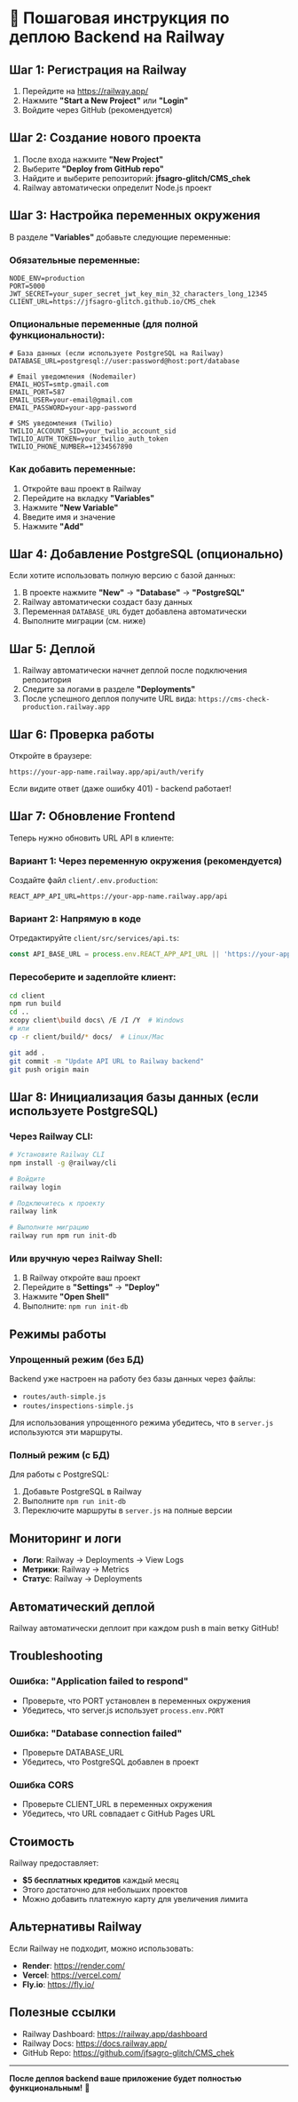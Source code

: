 # 🚀 Пошаговая инструкция по деплою Backend на Railway

## Шаг 1: Регистрация на Railway

1. Перейдите на https://railway.app/
2. Нажмите **"Start a New Project"** или **"Login"**
3. Войдите через GitHub (рекомендуется)

## Шаг 2: Создание нового проекта

1. После входа нажмите **"New Project"**
2. Выберите **"Deploy from GitHub repo"**
3. Найдите и выберите репозиторий: **jfsagro-glitch/CMS_chek**
4. Railway автоматически определит Node.js проект

## Шаг 3: Настройка переменных окружения

В разделе **"Variables"** добавьте следующие переменные:

### Обязательные переменные:

```
NODE_ENV=production
PORT=5000
JWT_SECRET=your_super_secret_jwt_key_min_32_characters_long_12345
CLIENT_URL=https://jfsagro-glitch.github.io/CMS_chek
```

### Опциональные переменные (для полной функциональности):

```
# База данных (если используете PostgreSQL на Railway)
DATABASE_URL=postgresql://user:password@host:port/database

# Email уведомления (Nodemailer)
EMAIL_HOST=smtp.gmail.com
EMAIL_PORT=587
EMAIL_USER=your-email@gmail.com
EMAIL_PASSWORD=your-app-password

# SMS уведомления (Twilio)
TWILIO_ACCOUNT_SID=your_twilio_account_sid
TWILIO_AUTH_TOKEN=your_twilio_auth_token
TWILIO_PHONE_NUMBER=+1234567890
```

### Как добавить переменные:
1. Откройте ваш проект в Railway
2. Перейдите на вкладку **"Variables"**
3. Нажмите **"New Variable"**
4. Введите имя и значение
5. Нажмите **"Add"**

## Шаг 4: Добавление PostgreSQL (опционально)

Если хотите использовать полную версию с базой данных:

1. В проекте нажмите **"New"** → **"Database"** → **"PostgreSQL"**
2. Railway автоматически создаст базу данных
3. Переменная `DATABASE_URL` будет добавлена автоматически
4. Выполните миграции (см. ниже)

## Шаг 5: Деплой

1. Railway автоматически начнет деплой после подключения репозитория
2. Следите за логами в разделе **"Deployments"**
3. После успешного деплоя получите URL вида: `https://cms-check-production.railway.app`

## Шаг 6: Проверка работы

Откройте в браузере:
```
https://your-app-name.railway.app/api/auth/verify
```

Если видите ответ (даже ошибку 401) - backend работает!

## Шаг 7: Обновление Frontend

Теперь нужно обновить URL API в клиенте:

### Вариант 1: Через переменную окружения (рекомендуется)

Создайте файл `client/.env.production`:
```
REACT_APP_API_URL=https://your-app-name.railway.app/api
```

### Вариант 2: Напрямую в коде

Отредактируйте `client/src/services/api.ts`:
```typescript
const API_BASE_URL = process.env.REACT_APP_API_URL || 'https://your-app-name.railway.app/api';
```

### Пересоберите и задеплойте клиент:

```bash
cd client
npm run build
cd ..
xcopy client\build docs\ /E /I /Y  # Windows
# или
cp -r client/build/* docs/  # Linux/Mac

git add .
git commit -m "Update API URL to Railway backend"
git push origin main
```

## Шаг 8: Инициализация базы данных (если используете PostgreSQL)

### Через Railway CLI:

```bash
# Установите Railway CLI
npm install -g @railway/cli

# Войдите
railway login

# Подключитесь к проекту
railway link

# Выполните миграцию
railway run npm run init-db
```

### Или вручную через Railway Shell:

1. В Railway откройте ваш проект
2. Перейдите в **"Settings"** → **"Deploy"**
3. Нажмите **"Open Shell"**
4. Выполните: `npm run init-db`

## Режимы работы

### Упрощенный режим (без БД)
Backend уже настроен на работу без базы данных через файлы:
- `routes/auth-simple.js`
- `routes/inspections-simple.js`

Для использования упрощенного режима убедитесь, что в `server.js` используются эти маршруты.

### Полный режим (с БД)
Для работы с PostgreSQL:
1. Добавьте PostgreSQL в Railway
2. Выполните `npm run init-db`
3. Переключите маршруты в `server.js` на полные версии

## Мониторинг и логи

- **Логи**: Railway → Deployments → View Logs
- **Метрики**: Railway → Metrics
- **Статус**: Railway → Deployments

## Автоматический деплой

Railway автоматически деплоит при каждом push в main ветку GitHub!

## Troubleshooting

### Ошибка: "Application failed to respond"
- Проверьте, что PORT установлен в переменных окружения
- Убедитесь, что server.js использует `process.env.PORT`

### Ошибка: "Database connection failed"
- Проверьте DATABASE_URL
- Убедитесь, что PostgreSQL добавлен в проект

### Ошибка CORS
- Проверьте CLIENT_URL в переменных окружения
- Убедитесь, что URL совпадает с GitHub Pages URL

## Стоимость

Railway предоставляет:
- **$5 бесплатных кредитов** каждый месяц
- Этого достаточно для небольших проектов
- Можно добавить платежную карту для увеличения лимита

## Альтернативы Railway

Если Railway не подходит, можно использовать:
- **Render**: https://render.com/
- **Vercel**: https://vercel.com/
- **Fly.io**: https://fly.io/

## Полезные ссылки

- Railway Dashboard: https://railway.app/dashboard
- Railway Docs: https://docs.railway.app/
- GitHub Repo: https://github.com/jfsagro-glitch/CMS_chek

---

**После деплоя backend ваше приложение будет полностью функциональным!** 🎉

